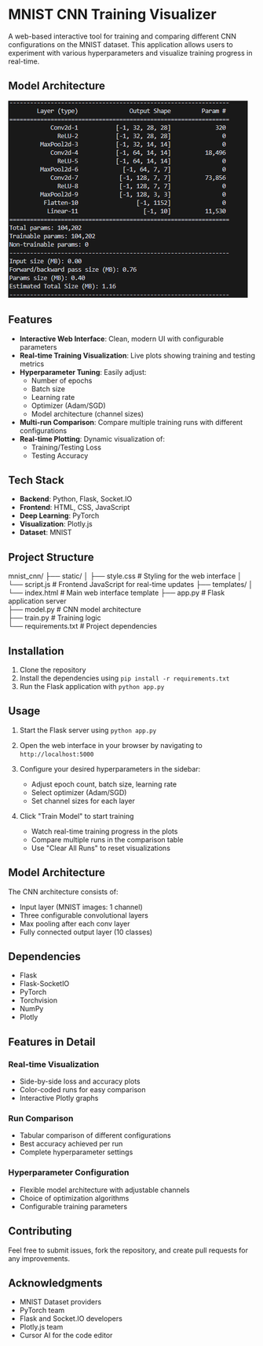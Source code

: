 # MNIST CNN Training Visualizer

A web-based interactive tool for training and comparing different CNN configurations on the MNIST dataset. This application allows users to experiment with various hyperparameters and visualize training progress in real-time.

## Model Architecture

![alt text](image-1.png)

## Features

- **Interactive Web Interface**: Clean, modern UI with configurable parameters
- **Real-time Training Visualization**: Live plots showing training and testing metrics
- **Hyperparameter Tuning**: Easily adjust:
  - Number of epochs
  - Batch size
  - Learning rate
  - Optimizer (Adam/SGD)
  - Model architecture (channel sizes)
- **Multi-run Comparison**: Compare multiple training runs with different configurations
- **Real-time Plotting**: Dynamic visualization of:
  - Training/Testing Loss
  - Testing Accuracy

## Tech Stack

- **Backend**: Python, Flask, Socket.IO
- **Frontend**: HTML, CSS, JavaScript
- **Deep Learning**: PyTorch
- **Visualization**: Plotly.js
- **Dataset**: MNIST

## Project Structure

mnist_cnn/ 
├── static/ 
│ ├── style.css # Styling for the web interface 
│ └── script.js # Frontend JavaScript for real-time updates 
├── templates/ 
│ └── index.html # Main web interface template 
├── app.py # Flask application server  
├── model.py # CNN model architecture  
├── train.py # Training logic  
└── requirements.txt # Project dependencies  

## Installation
1. Clone the repository
2. Install the dependencies using `pip install -r requirements.txt`
3. Run the Flask application with `python app.py`   

## Usage
1. Start the Flask server using `python app.py`
2. Open the web interface in your browser by navigating to `http://localhost:5000`
3. Configure your desired hyperparameters in the sidebar:
   - Adjust epoch count, batch size, learning rate
   - Select optimizer (Adam/SGD)
   - Set channel sizes for each layer

4. Click "Train Model" to start training
   - Watch real-time training progress in the plots
   - Compare multiple runs in the comparison table
   - Use "Clear All Runs" to reset visualizations

## Model Architecture

The CNN architecture consists of:
- Input layer (MNIST images: 1 channel)
- Three configurable convolutional layers
- Max pooling after each conv layer
- Fully connected output layer (10 classes)

## Dependencies

- Flask
- Flask-SocketIO
- PyTorch
- Torchvision
- NumPy
- Plotly

## Features in Detail

### Real-time Visualization
- Side-by-side loss and accuracy plots
- Color-coded runs for easy comparison
- Interactive Plotly graphs

### Run Comparison
- Tabular comparison of different configurations
- Best accuracy achieved per run
- Complete hyperparameter settings

### Hyperparameter Configuration
- Flexible model architecture with adjustable channels
- Choice of optimization algorithms
- Configurable training parameters

## Contributing

Feel free to submit issues, fork the repository, and create pull requests for any improvements.


## Acknowledgments

- MNIST Dataset providers
- PyTorch team
- Flask and Socket.IO developers
- Plotly.js team
- Cursor AI for the code editor


